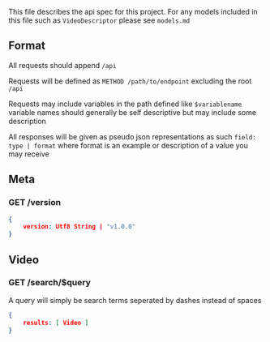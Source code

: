 This file describes the api spec for this project. For any models included in
this file such as `VideoDescriptor` please see `models.md`

## Format
All requests should append `/api`

Requests will be defined as `METHOD /path/to/endpoint` excluding the root `/api`

Requests may include variables in the path defined like `$variablename`
variable names should generally be self descriptive but may include some
description

All responses will be given as pseudo json representations as such
`field: type | format`
where format is an example or description of a value you may receive

## Meta
### GET /version
```json
{
    version: Utf8 String | "v1.0.0"
}
```

## Video
### GET /search/$query
A query will simply be search terms seperated by dashes instead of spaces

```json
{
    results: [ Video ]
}


